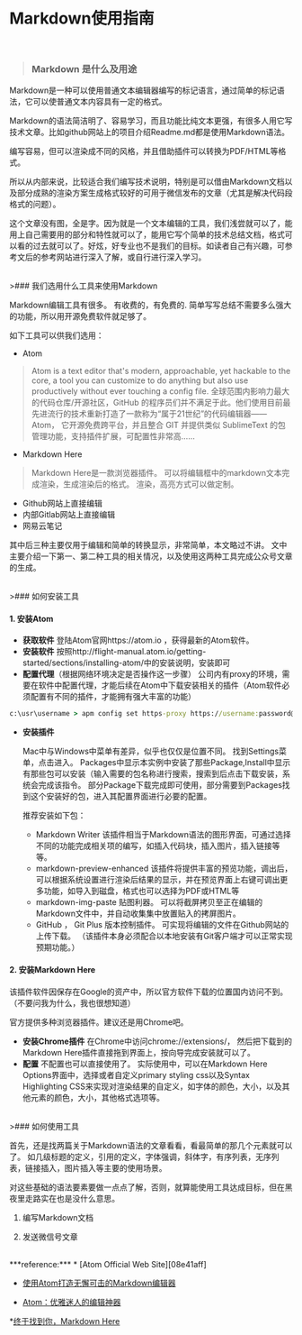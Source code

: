 # Markdown使用指南
<br>

>### Markdown 是什么及用途

Markdown是一种可以使用普通文本编辑器编写的标记语言，通过简单的标记语法，它可以使普通文本内容具有一定的格式。

Markdown的语法简洁明了、容易学习，而且功能比纯文本更强，有很多人用它写技术文章。比如github网站上的项目介绍Readme.md都是使用Markdown语法。

编写容易，但可以渲染成不同的风格，并且借助插件可以转换为PDF/HTML等格式。

所以从内部来说，比较适合我们编写技术说明，特别是可以借由Markdown文档以及部分成熟的渲染方案生成格式较好的可用于微信发布的文章（尤其是解决代码段格式的问题）。

这个文章没有图，全是字。因为就是一个文本编辑的工具，我们浅尝就可以了，能用上自己需要用的部分和特性就可以了，能用它写个简单的技术总结文档，格式可以看的过去就可以了。好炫，好专业也不是我们的目标。如读者自己有兴趣，可参考文后的参考网站进行深入了解，或自行进行深入学习。

<br>
>### 我们选用什么工具来使用Markdown

Markdown编辑工具有很多。 有收费的，有免费的. 简单写写总结不需要多么强大的功能，所以用开源免费软件就足够了。

如下工具可以供我们选用：

* Atom
> Atom is a text editor that's modern, approachable, yet hackable to the core, a tool you can customize to do anything but also use productively without ever touching a config file.
> 全球范围内影响力最大的代码仓库/开源社区，GitHub 的程序员们并不满足于此。他们使用目前最先进流行的技术重新打造了一款称为“属于21世纪”的代码编辑器——Atom， 它开源免费跨平台，并且整合 GIT 并提供类似 SublimeText 的包管理功能，支持插件扩展，可配置性非常高……
* Markdown Here
> Markdown Here是一款浏览器插件。 可以将编辑框中的markdown文本完成渲染，生成渲染后的格式。 渲染，高亮方式可以做定制。
* Github网站上直接编辑
* 内部Gitlab网站上直接编辑
* 网易云笔记

其中后三种主要仅用于编辑和简单的转换显示，非常简单，本文略过不讲。 文中主要介绍一下第一、第二种工具的相关情况，以及使用这两种工具完成公众号文章的生成。

<br>
>### 如何安装工具
<br>

#### 1. 安装Atom ####

* **获取软件**
  登陆Atom官网https://atom.io ，获得最新的Atom软件。
* **安装软件**
  按照http://flight-manual.atom.io/getting-started/sections/installing-atom/中的安装说明，安装即可
* **配置代理**（根据网络环境决定是否操作这一步骤）
  公司内有proxy的环境，需要在软件中配置代理，才能后续在Atom中下载安装相关的插件（Atom软件必须配置有不同的插件，才能拥有强大丰富的功能）

````cmd
c:\usr\username > apm config set https-proxy https://username:password@proxy-ip:proxy-port
````
* **安装插件**

  Mac中与Windows中菜单有差异，似乎也仅仅是位置不同。 找到Settings菜单，点击进入。 Packages中显示本实例中安装了那些Package,Install中显示有那些包可以安装（输入需要的包名称进行搜索，搜索到后点击下载安装，系统会完成该指令。 部分Package下载完成即可使用，部分需要到Packages找到这个安装好的包，进入其配置界面进行必要的配置。

  推荐安装如下包：
  - Markdown Writer
  该插件相当于Markdown语法的图形界面，可通过选择不同的功能完成相关项的编写，如插入代码块，插入图片，插入链接等等。
  - markdown-preview-enhanced
  该插件将提供丰富的预览功能，调出后，可以根据系统设置进行渲染后结果的显示，并在预览界面上右键可调出更多功能，如导入到磁盘，格式也可以选择为PDF或HTML等
  - markdown-img-paste
  贴图利器。
  可以将截屏拷贝至正在编辑的Markdown文件中，并自动收集集中放置贴入的拷屏图片。
  - GitHub ， Git Plus
  版本控制插件。 可实现将编辑的文件在Github网站的上传下载。 （该插件本身必须配合以本地安装有Git客户端才可以正常实现预期功能。）

#### 2. 安装Markdown Here ####

  该插件软件因保存在Google的资产中，所以官方软件下载的位置国内访问不到。（不要问我为什么，我也很想知道）

  官方提供多种浏览器插件。建议还是用Chrome吧。

* **安装Chrome插件**
  在Chrome中访问chrome://extensions/， 然后把下载到的Markdown Here插件直接拖到界面上，按向导完成安装就可以了。
* **配置**
  不配置也可以直接使用了。
  实际使用中，可以在Markdown Here Options界面中，选择或者自定义primary styling css以及Syntax Highlighting CSS来实现对渲染结果的自定义，如字体的颜色，大小，以及其他元素的颜色，大小，其他格式选项等。

<br>
>### 如何使用工具

首先，还是找两篇关于Markdown语法的文章看看，看最简单的那几个元素就可以了。 如几级标题的定义，引用的定义，字体强调，斜体字，有序列表，无序列表，链接插入，图片插入等主要的使用场景。

对这些基础的语法要素要做一点点了解，否则，就算能使用工具达成目标，但在黑夜里走路实在也是没什么意思。

1. 编写Markdown文档



2. 发送微信号文章


<br>
***reference:***
* [Atom Official Web Site][08e41aff]

  [08e41aff]: https://atom.io "Atom Web Site"

* [使用Atom打造无懈可击的Markdown编辑器][c5ba301c]

  [c5ba301c]: http://www.cnblogs.com/libin-1/p/6638165.html "Atom"

* [Atom：优雅迷人的编辑神器][4bfe01b9]

  [4bfe01b9]: http://www.jianshu.com/p/b4c8479cfaa5 "Atom"

*[终于找到你，Markdown Here][1a9a0236]

  [1a9a0236]: http://www.jianshu.com/p/4c0d81a29627 "Markdown Here"

